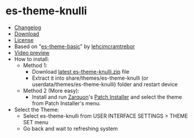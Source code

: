 # es-theme-knulli

- [Changelog](https://github.com/symbuzzer/es-theme-knulli/blob/main/CHANGELOG.md)
- [Download](https://github.com/symbuzzer/es-theme-knulli/releases/latest/download/es-theme-knulli.zip)
- [License](https://github.com/symbuzzer/es-theme-knulli/blob/main/LICENSE)
- Based on "[es-theme-basic](https://github.com/lehcimcramtrebor/es-theme-basic)" by [lehcimcramtrebor](https://github.com/lehcimcramtrebor)
- [Video preview](https://www.reddit.com/r/RG35XX_H/comments/1fxlyri/esthemeknulli_knullispecific_emulationstation/)
- How to install:
  - Method 1:
    - Download [latest es-theme-knulli.zip](https://github.com/symbuzzer/es-theme-knulli/releases/latest/download/es-theme-knulli.zip) file
    - Extract it into share/themes/es-theme-knulli (or userdata/themes/es-theme-knulli) folder and restart device
  - Method 2 (More easy):
    - Install and run [Zarquon](https://github.com/zarquon-42)'s [Patch Installer](https://github.com/zarquon-42/knulli-patch-installer) and select the theme from Patch Installer's menu.
- Select the Theme: 
  - Select es-theme-knulli from USER INTERFACE SETTINGS > THEME SET menu
  - Go back and wait to refreshing system
